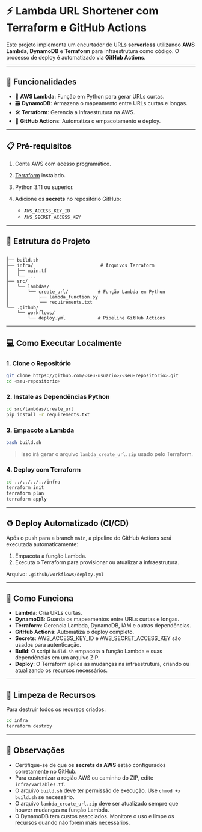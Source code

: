 # ⚡ Lambda URL Shortener com Terraform e GitHub Actions

Este projeto implementa um encurtador de URLs **serverless** utilizando **AWS Lambda**, **DynamoDB** e **Terraform** para infraestrutura como código. O processo de deploy é automatizado via **GitHub Actions**.

---

## 🚀 Funcionalidades

* 🧠 **AWS Lambda**: Função em Python para gerar URLs curtas.
* 🗃️ **DynamoDB**: Armazena o mapeamento entre URLs curtas e longas.
* 🛠️ **Terraform**: Gerencia a infraestrutura na AWS.
* 🤖 **GitHub Actions**: Automatiza o empacotamento e deploy.

---

## 📋 Pré-requisitos

1. Conta AWS com acesso programático.
2. [Terraform](https://www.terraform.io/downloads) instalado.
3. Python 3.11 ou superior.
4. Adicione os **secrets** no repositório GitHub:

   * `AWS_ACCESS_KEY_ID`
   * `AWS_SECRET_ACCESS_KEY`

---

## 🧾 Estrutura do Projeto

```
.
├── build.sh
├── infra/                         # Arquivos Terraform
│   ├── main.tf
│   └── ...
├── src/
│   └── lambdas/
│       └── create_url/           # Função Lambda em Python
│           ├── lambda_function.py
│           └── requirements.txt
└── .github/
    └── workflows/
        └── deploy.yml            # Pipeline GitHub Actions
```

---

## 💻 Como Executar Localmente

### 1. Clone o Repositório

```bash
git clone https://github.com/<seu-usuario>/<seu-repositorio>.git
cd <seu-repositorio>
```

### 2. Instale as Dependências Python

```bash
cd src/lambdas/create_url
pip install -r requirements.txt
```

### 3. Empacote a Lambda

```bash
bash build.sh
```

> Isso irá gerar o arquivo `lambda_create_url.zip` usado pelo Terraform.

### 4. Deploy com Terraform

```bash
cd ../../../../infra
terraform init
terraform plan
terraform apply
```

---

## ⚙️ Deploy Automatizado (CI/CD)

Após o push para a branch `main`, a pipeline do GitHub Actions será executada automaticamente:

1. Empacota a função Lambda.
2. Executa o Terraform para provisionar ou atualizar a infraestrutura.

Arquivo: `.github/workflows/deploy.yml`

---

## 🧠 Como Funciona

* **Lambda**: Cria URLs curtas.
* **DynamoDB**: Guarda os mapeamentos entre URLs curtas e longas.
* **Terraform**: Gerencia Lambda, DynamoDB, IAM e outras dependências.
* **GitHub Actions**: Automatiza o deploy completo.
* **Secrets**: AWS_ACCESS_KEY_ID e AWS_SECRET_ACCESS_KEY são usados para autenticação.
* **Build**: O script `build.sh` empacota a função Lambda e suas dependências em um arquivo ZIP.
* **Deploy**: O Terraform aplica as mudanças na infraestrutura, criando ou atualizando os recursos necessários.

---

## 🧹 Limpeza de Recursos

Para destruir todos os recursos criados:

```bash
cd infra
terraform destroy
```

---

## 📌 Observações

* Certifique-se de que os **secrets da AWS** estão configurados corretamente no GitHub.
* Para customizar a região AWS ou caminho do ZIP, edite `infra/variables.tf`.
* O arquivo `build.sh` deve ter permissão de execução. Use `chmod +x build.sh` se necessário.
* O arquivo `lambda_create_url.zip` deve ser atualizado sempre que houver mudanças na função Lambda.
* O DynamoDB tem custos associados. Monitore o uso e limpe os recursos quando não forem mais necessários.